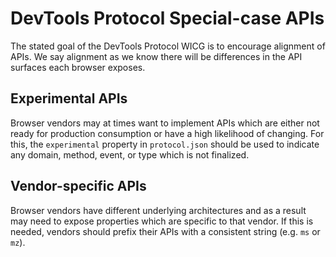 # DevTools Protocol Special-case APIs
The stated goal of the DevTools Protocol WICG is to encourage alignment of APIs. We say alignment as we know there will be differences in the API surfaces each browser exposes.

## Experimental APIs
Browser vendors may at times want to implement APIs which are either not ready for production consumption or have a high likelihood of changing. For this, the `experimental` property in `protocol.json` should be used to indicate any domain, method, event, or type which is not finalized.

## Vendor-specific APIs
Browser vendors have different underlying architectures and as a result may need to expose properties which are specific to that vendor. If this is needed, vendors should prefix their APIs with a consistent string (e.g. `ms` or `mz`).